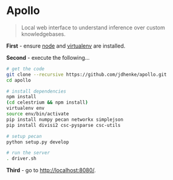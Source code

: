 Apollo
======

> Local web interface to understand inference over custom knowledgebases.

**First** - ensure [node](http://nodejs.org/) and [virtualenv](https://pypi.python.org/pypi/virtualenv) are installed.

**Second** - execute the following...

```bash
# get the code
git clone --recursive https://github.com/jdhenke/apollo.git
cd apollo

# install dependencies
npm install
(cd celestrium && npm install)
virtualenv env
source env/bin/activate
pip install numpy pecan networkx simplejson
pip install divisi2 csc-pysparse csc-utils

# setup pecan
python setup.py develop

# run the server
. driver.sh
```

**Third** - go to [http://localhost:8080/](http://localhost:8080/).
